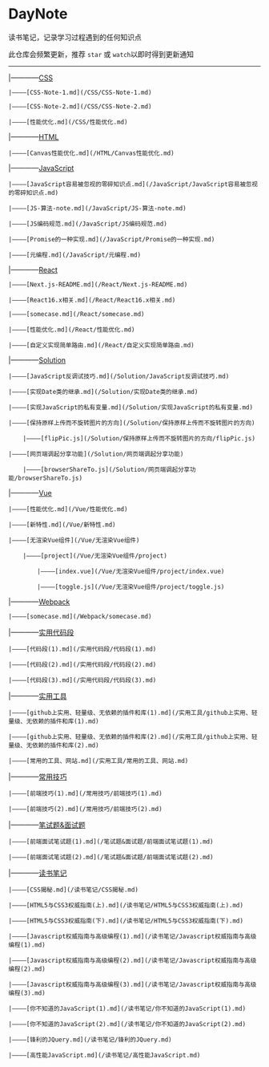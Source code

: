 
# DayNote

读书笔记，记录学习过程遇到的任何知识点

此仓库会频繁更新，推荐 `star` 或 `watch`以即时得到更新通知

---

|————[CSS](/CSS)

	|————[CSS-Note-1.md](/CSS/CSS-Note-1.md)

	|————[CSS-Note-2.md](/CSS/CSS-Note-2.md)

	|————[性能优化.md](/CSS/性能优化.md)

|————[HTML](/HTML)

	|————[Canvas性能优化.md](/HTML/Canvas性能优化.md)

|————[JavaScript](/JavaScript)

	|————[JavaScript容易被忽视的零碎知识点.md](/JavaScript/JavaScript容易被忽视的零碎知识点.md)

	|————[JS-算法-note.md](/JavaScript/JS-算法-note.md)

	|————[JS编码规范.md](/JavaScript/JS编码规范.md)

	|————[Promise的一种实现.md](/JavaScript/Promise的一种实现.md)

	|————[元编程.md](/JavaScript/元编程.md)

|————[React](/React)

	|————[Next.js-README.md](/React/Next.js-README.md)

	|————[React16.x相关.md](/React/React16.x相关.md)

	|————[somecase.md](/React/somecase.md)

	|————[性能优化.md](/React/性能优化.md)

	|————[自定义实现简单路由.md](/React/自定义实现简单路由.md)

|————[Solution](/Solution)

	|————[JavaScript反调试技巧.md](/Solution/JavaScript反调试技巧.md)

	|————[实现Date类的继承.md](/Solution/实现Date类的继承.md)

	|————[实现JavaScript的私有变量.md](/Solution/实现JavaScript的私有变量.md)

	|————[保持原样上传而不旋转图片的方向](/Solution/保持原样上传而不旋转图片的方向)

		|————[flipPic.js](/Solution/保持原样上传而不旋转图片的方向/flipPic.js)

	|————[网页端调起分享功能](/Solution/网页端调起分享功能)

		|————[browserShareTo.js](/Solution/网页端调起分享功能/browserShareTo.js)

|————[Vue](/Vue)

	|————[性能优化.md](/Vue/性能优化.md)

	|————[新特性.md](/Vue/新特性.md)

	|————[无渲染Vue组件](/Vue/无渲染Vue组件)

		|————[project](/Vue/无渲染Vue组件/project)

			|————[index.vue](/Vue/无渲染Vue组件/project/index.vue)

			|————[toggle.js](/Vue/无渲染Vue组件/project/toggle.js)

|————[Webpack](/Webpack)

	|————[somecase.md](/Webpack/somecase.md)

|————[实用代码段](/实用代码段)

	|————[代码段(1).md](/实用代码段/代码段(1).md)

	|————[代码段(2).md](/实用代码段/代码段(2).md)

	|————[代码段(3).md](/实用代码段/代码段(3).md)

|————[实用工具](/实用工具)

	|————[github上实用、轻量级、无依赖的插件和库(1).md](/实用工具/github上实用、轻量级、无依赖的插件和库(1).md)

	|————[github上实用、轻量级、无依赖的插件和库(2).md](/实用工具/github上实用、轻量级、无依赖的插件和库(2).md)

	|————[常用的工具、网站.md](/实用工具/常用的工具、网站.md)

|————[常用技巧](/常用技巧)

	|————[前端技巧(1).md](/常用技巧/前端技巧(1).md)

	|————[前端技巧(2).md](/常用技巧/前端技巧(2).md)

|————[笔试题&面试题](/笔试题&面试题)

	|————[前端面试笔试题(1).md](/笔试题&面试题/前端面试笔试题(1).md)

	|————[前端面试笔试题(2).md](/笔试题&面试题/前端面试笔试题(2).md)

|————[读书笔记](/读书笔记)

	|————[CSS揭秘.md](/读书笔记/CSS揭秘.md)

	|————[HTML5与CSS3权威指南(上).md](/读书笔记/HTML5与CSS3权威指南(上).md)

	|————[HTML5与CSS3权威指南(下).md](/读书笔记/HTML5与CSS3权威指南(下).md)

	|————[Javascript权威指南与高级编程(1).md](/读书笔记/Javascript权威指南与高级编程(1).md)

	|————[Javascript权威指南与高级编程(2).md](/读书笔记/Javascript权威指南与高级编程(2).md)

	|————[Javascript权威指南与高级编程(3).md](/读书笔记/Javascript权威指南与高级编程(3).md)

	|————[你不知道的JavaScript(1).md](/读书笔记/你不知道的JavaScript(1).md)

	|————[你不知道的JavaScript(2).md](/读书笔记/你不知道的JavaScript(2).md)

	|————[锋利的JQuery.md](/读书笔记/锋利的JQuery.md)

	|————[高性能JavaScript.md](/读书笔记/高性能JavaScript.md)

